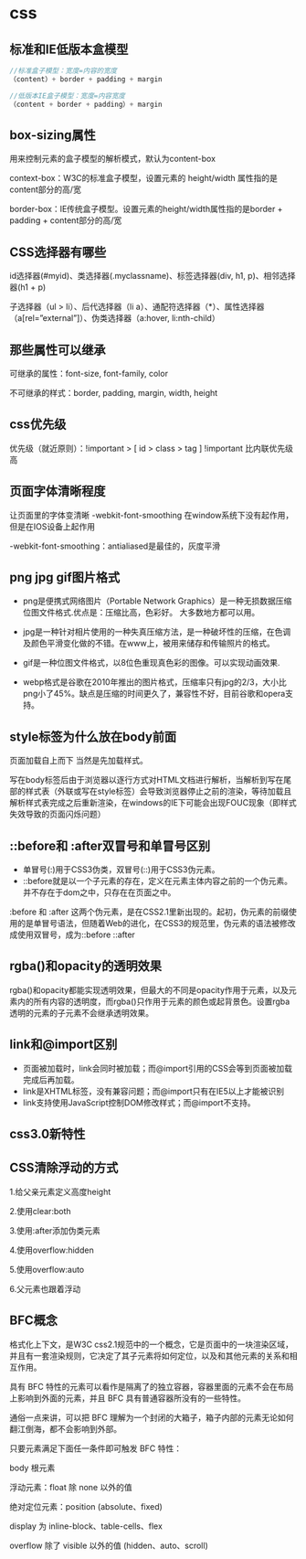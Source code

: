 # css

## 标准和IE低版本盒模型

```js
//标准盒子模型：宽度=内容的宽度
（content）+ border + padding + margin

//低版本IE盒子模型：宽度=内容宽度
（content + border + padding）+ margin
```
##  box-sizing属性
用来控制元素的盒子模型的解析模式，默认为content-box

context-box：W3C的标准盒子模型，设置元素的 height/width 属性指的是content部分的高/宽

border-box：IE传统盒子模型。设置元素的height/width属性指的是border + padding + content部分的高/宽

## CSS选择器有哪些

id选择器(#myid)、类选择器(.myclassname)、标签选择器(div, h1, p)、相邻选择器(h1 + p)

子选择器（ul > li）、后代选择器（li a）、通配符选择器（*）、属性选择器（a[rel=”external”]）、伪类选择器（a:hover, li:nth-child）

## 那些属性可以继承

可继承的属性：font-size, font-family, color

不可继承的样式：border, padding, margin, width, height

## css优先级

优先级（就近原则）：!important > [ id > class > tag ]     !important 比内联优先级高

## 页面字体清晰程度

让页面里的字体变清晰 -webkit-font-smoothing 在window系统下没有起作用，但是在IOS设备上起作用

-webkit-font-smoothing：antialiased是最佳的，灰度平滑

## png jpg gif图片格式

- png是便携式网络图片（Portable Network Graphics）是一种无损数据压缩位图文件格式.优点是：压缩比高，色彩好。 大多数地方都可以用。

- jpg是一种针对相片使用的一种失真压缩方法，是一种破坏性的压缩，在色调及颜色平滑变化做的不错。在www上，被用来储存和传输照片的格式。

- gif是一种位图文件格式，以8位色重现真色彩的图像。可以实现动画效果.

- webp格式是谷歌在2010年推出的图片格式，压缩率只有jpg的2/3，大小比png小了45%。缺点是压缩的时间更久了，兼容性不好，目前谷歌和opera支持。

## style标签为什么放在body前面

页面加载自上而下 当然是先加载样式。

写在body标签后由于浏览器以逐行方式对HTML文档进行解析，当解析到写在尾部的样式表（外联或写在style标签）会导致浏览器停止之前的渲染，等待加载且解析样式表完成之后重新渲染，在windows的IE下可能会出现FOUC现象（即样式失效导致的页面闪烁问题）

## ::before和 :after双冒号和单冒号区别

- 单冒号(:)用于CSS3伪类，双冒号(::)用于CSS3伪元素。
- ::before就是以一个子元素的存在，定义在元素主体内容之前的一个伪元素。并不存在于dom之中，只存在在页面之中。

:before 和 :after 这两个伪元素，是在CSS2.1里新出现的。起初，伪元素的前缀使用的是单冒号语法，但随着Web的进化，在CSS3的规范里，伪元素的语法被修改成使用双冒号，成为::before ::after

## rgba()和opacity的透明效果

rgba()和opacity都能实现透明效果，但最大的不同是opacity作用于元素，以及元素内的所有内容的透明度，而rgba()只作用于元素的颜色或起背景色。设置rgba透明的元素的子元素不会继承透明效果。

## link和@import区别

- 页面被加载时，link会同时被加载；而@import引用的CSS会等到页面被加载完成后再加载。
- link是XHTML标签，没有兼容问题；而@import只有在IE5以上才能被识别
- link支持使用JavaScript控制DOM修改样式；而@import不支持。
## css3.0新特性

## CSS清除浮动的方式
1.给父亲元素定义高度height

2.使用clear:both

3.使用:after添加伪类元素

4.使用overflow:hidden

5.使用overflow:auto

6.父元素也跟着浮动

## BFC概念

格式化上下文，是W3C css2.1规范中的一个概念，它是页面中的一块渲染区域，并且有一套渲染规则，它决定了其子元素将如何定位，以及和其他元素的关系和相互作用。

具有 BFC 特性的元素可以看作是隔离了的独立容器，容器里面的元素不会在布局上影响到外面的元素，并且 BFC 具有普通容器所没有的一些特性。

通俗一点来讲，可以把 BFC 理解为一个封闭的大箱子，箱子内部的元素无论如何翻江倒海，都不会影响到外部。

只要元素满足下面任一条件即可触发 BFC 特性：

body 根元素

浮动元素：float 除 none 以外的值

绝对定位元素：position (absolute、fixed)

display 为 inline-block、table-cells、flex

overflow 除了 visible 以外的值 (hidden、auto、scroll)